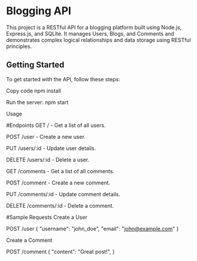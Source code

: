 

# Blogging API

This project is a RESTful API for a blogging platform built using Node.js, Express.js, and SQLite. It manages Users, Blogs, and Comments and demonstrates complex logical relationships and data storage using RESTful principles.

## Getting Started

To get started with the API, follow these steps:


Copy code
npm install

Run the server:
npm start


Usage


#Endpoints
GET / - Get a list of all users.

POST /user - Create a new user.

PUT /users/:id - Update user details.

DELETE /users/:id - Delete a user.

GET /comments - Get a list of all comments.

POST /comment - Create a new comment.

PUT /comments/:id - Update comment details.

DELETE /comments/:id - Delete a comment.

#Sample Requests
Create a User

POST /user
{
  "username": "john_doe",
  "email": "john@example.com"
}


Create a Comment

POST /comment
{
  "content": "Great post!",
}

